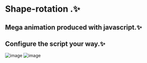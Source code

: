 # Shape-rotation .✨
## Mega animation produced with javascript.✨
## Configure the script your way.✨
![image](https://user-images.githubusercontent.com/94203956/178091769-c4b7e03b-e695-4a17-abf5-55c1a5f218e2.png)
![image](https://user-images.githubusercontent.com/94203956/178091776-8ee313a3-ce0c-4fad-8f65-4d2c87aba356.png)
